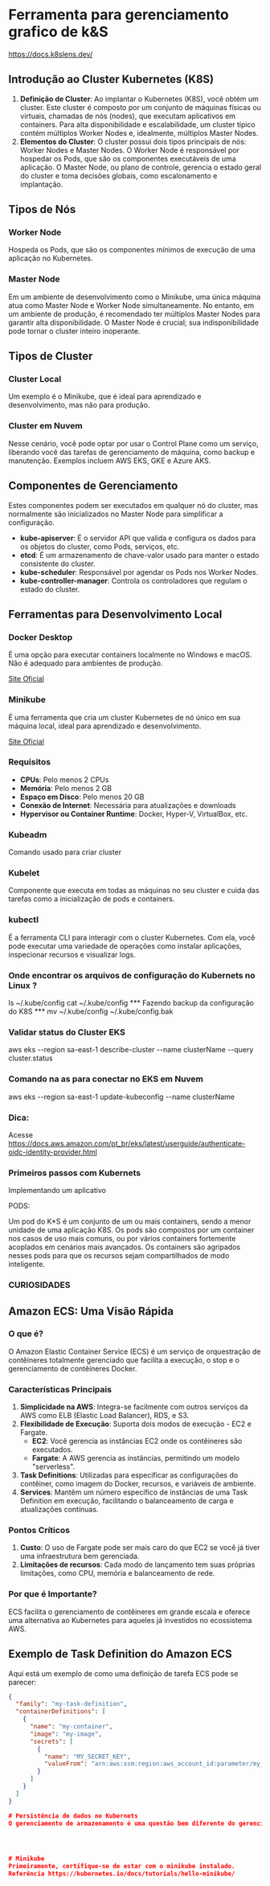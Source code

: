 
# Ferramenta para gerenciamento grafico de k&S
https://docs.k8slens.dev/

## Introdução ao Cluster Kubernetes (K8S)

1. **Definição de Cluster**: Ao implantar o Kubernetes (K8S), você obtém um cluster. Este cluster é composto por um conjunto de máquinas físicas ou virtuais, chamadas de nós (nodes), que executam aplicativos em containers. Para alta disponibilidade e escalabilidade, um cluster típico contém múltiplos Worker Nodes e, idealmente, múltiplos Master Nodes.
2. **Elementos do Cluster**: O cluster possui dois tipos principais de nós: Worker Nodes e Master Nodes. O Worker Node é responsável por hospedar os Pods, que são os componentes executáveis de uma aplicação. O Master Node, ou plano de controle, gerencia o estado geral do cluster e toma decisões globais, como escalonamento e implantação.

## Tipos de Nós

### Worker Node

Hospeda os Pods, que são os componentes mínimos de execução de uma aplicação no Kubernetes.

### Master Node

Em um ambiente de desenvolvimento como o Minikube, uma única máquina atua como Master Node e Worker Node simultaneamente. No entanto, em um ambiente de produção, é recomendado ter múltiplos Master Nodes para garantir alta disponibilidade. O Master Node é crucial; sua indisponibilidade pode tornar o cluster inteiro inoperante.

## Tipos de Cluster

### Cluster Local

Um exemplo é o Minikube, que é ideal para aprendizado e desenvolvimento, mas não para produção.

### Cluster em Nuvem

Nesse cenário, você pode optar por usar o Control Plane como um serviço, liberando você das tarefas de gerenciamento de máquina, como backup e manutenção. Exemplos incluem AWS EKS, GKE e Azure AKS.

## Componentes de Gerenciamento

Estes componentes podem ser executados em qualquer nó do cluster, mas normalmente são inicializados no Master Node para simplificar a configuração.

- **kube-apiserver**: É o servidor API que valida e configura os dados para os objetos do cluster, como Pods, serviços, etc.
- **etcd**: É um armazenamento de chave-valor usado para manter o estado consistente do cluster.
- **kube-scheduler**: Responsável por agendar os Pods nos Worker Nodes.
- **kube-controller-manager**: Controla os controladores que regulam o estado do cluster.

## Ferramentas para Desenvolvimento Local

### Docker Desktop

É uma opção para executar containers localmente no Windows e macOS. Não é adequado para ambientes de produção.

[Site Oficial](https://www.docker.com/products/docker-desktop/)

### Minikube

É uma ferramenta que cria um cluster Kubernetes de nó único em sua máquina local, ideal para aprendizado e desenvolvimento.

[Site Oficial](https://minikube.sigs.k8s.io/docs/start/)

### Requisitos

- **CPUs**: Pelo menos 2 CPUs
- **Memória**: Pelo menos 2 GB
- **Espaço em Disco**: Pelo menos 20 GB
- **Conexão de Internet**: Necessária para atualizações e downloads
- **Hypervisor ou Container Runtime**: Docker, Hyper-V, VirtualBox, etc.

### Kubeadm 
Comando usado para criar cluster

### Kubelet 
Componente que executa em todas as máquinas no seu cluster e cuida das tarefas como a inicialização de pods e containers.
### kubectl

É a ferramenta CLI para interagir com o cluster Kubernetes. Com ela, você pode executar uma variedade de operações como instalar aplicações, inspecionar recursos e visualizar logs.


### Onde encontrar os arquivos de configuração do Kubernets no Linux ?
ls ~/.kube/config
cat ~/.kube/config
*** Fazendo backup da configuração do K8S ***
mv ~/.kube/config ~/.kube/config.bak

### Validar status do Cluster EKS

aws eks --region sa-east-1 describe-cluster --name clusterName --query cluster.status


### Comando na as para conectar no EKS em Nuvem

aws eks --region sa-east-1 update-kubeconfig --name clusterName

### Dica: 
Acesse https://docs.aws.amazon.com/pt_br/eks/latest/userguide/authenticate-oidc-identity-provider.html


### Primeiros passos com Kubernets

Implementando um aplicativo

PODS: 

Um pod do K*S é um conjunto de um ou mais containers, sendo a menor unidade de uma aplicação K8S. Os pods são compostos por um container nos casos de uso mais comuns, ou por vários containers fortemente acoplados em cenários mais avançados. Os containers são agripados nesses pods para que os recursos sejam compartilhados de modo inteligente.


### CURIOSIDADES

## Amazon ECS: Uma Visão Rápida

### O que é?

O Amazon Elastic Container Service (ECS) é um serviço de orquestração de contêineres totalmente gerenciado que facilita a execução, o stop e o gerenciamento de contêineres Docker.

### Características Principais

1. **Simplicidade na AWS**: Integra-se facilmente com outros serviços da AWS como ELB (Elastic Load Balancer), RDS, e S3.
2. **Flexibilidade de Execução**: Suporta dois modos de execução - EC2 e Fargate.
    - **EC2**: Você gerencia as instâncias EC2 onde os contêineres são executados.
    - **Fargate**: A AWS gerencia as instâncias, permitindo um modelo "serverless".
3. **Task Definitions**: Utilizadas para especificar as configurações do contêiner, como imagem do Docker, recursos, e variáveis de ambiente.
4. **Services**: Mantêm um número específico de instâncias de uma Task Definition em execução, facilitando o balanceamento de carga e atualizações contínuas.

### Pontos Críticos

1. **Custo**: O uso de Fargate pode ser mais caro do que EC2 se você já tiver uma infraestrutura bem gerenciada.
2. **Limitações de recursos**: Cada modo de lançamento tem suas próprias limitações, como CPU, memória e balanceamento de rede.

### Por que é Importante?

ECS facilita o gerenciamento de contêineres em grande escala e oferece uma alternativa ao Kubernetes para aqueles já investidos no ecossistema AWS.

## Exemplo de Task Definition do Amazon ECS

Aqui está um exemplo de como uma definição de tarefa ECS pode se parecer:

```json
{
  "family": "my-task-definition",
  "containerDefinitions": [
    {
      "name": "my-container",
      "image": "my-image",
      "secrets": [
        {
          "name": "MY_SECRET_KEY",
          "valueFrom": "arn:aws:ssm:region:aws_account_id:parameter/my_secret_key"
        }
      ]
    }
  ]
}

# Persistência de dados no Kubernets
O gerenciamento de armazenamento é uma questão bem diferente do gerenciamento de instancias computacionais. O subsistema




# Minikube
Primeiramente, certifique-se de estar com o minikube instalado.
Referência https://kubernetes.io/docs/tutorials/hello-minikube/
